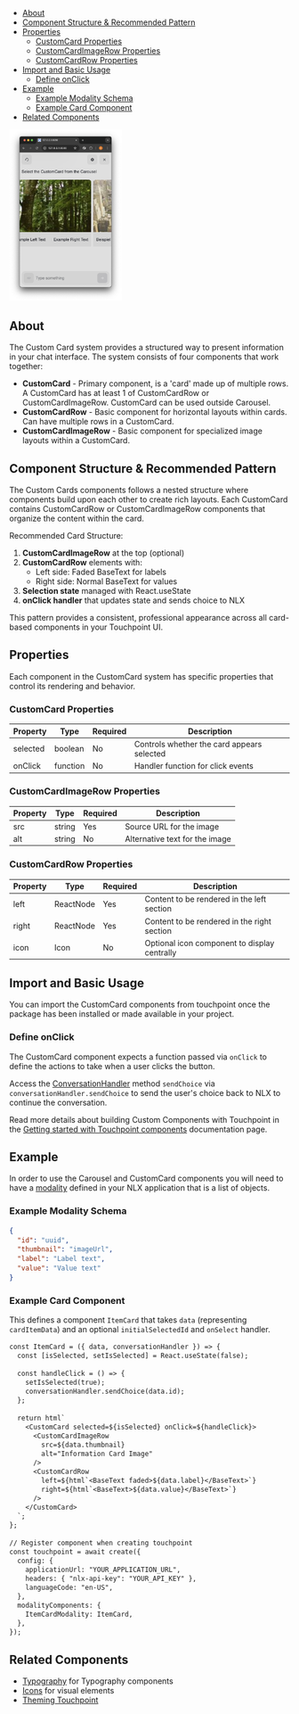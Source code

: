 - [About](#about)
- [Component Structure \& Recommended Pattern](#component-structure--recommended-pattern)
- [Properties](#properties)
  - [CustomCard Properties](#customcard-properties)
  - [CustomCardImageRow Properties](#customcardimagerow-properties)
  - [CustomCardRow Properties](#customcardrow-properties)
- [Import and Basic Usage](#import-and-basic-usage)
  - [Define onClick](#define-onclick)
- [Example](#example)
  - [Example Modality Schema](#example-modality-schema)
  - [Example Card Component](#example-card-component)
- [Related Components](#related-components)

<img src="/images/Touchpoint-Carousel.png" alt="Carousel Rendered Example" style="max-width: 40%;">

## About

The Custom Card system provides a structured way to present information in your chat interface. The system consists of four components that work together:

- **CustomCard** - Primary component, is a 'card' made up of multiple rows. A CustomCard has at least 1 of CustomCardRow or CustomCardImageRow. CustomCard can be used outside Carousel.
- **CustomCardRow** - Basic component for horizontal layouts within cards. Can have multiple rows in a CustomCard.
- **CustomCardImageRow** - Basic component for specialized image layouts within a CustomCard.

## Component Structure & Recommended Pattern

The Custom Cards components follows a nested structure where components build upon each other to create rich layouts. Each CustomCard contains CustomCardRow or CustomCardImageRow components that organize the content within the card.

Recommended Card Structure:

1. **CustomCardImageRow** at the top (optional)
2. **CustomCardRow** elements with:
   - Left side: Faded BaseText for labels
   - Right side: Normal BaseText for values
3. **Selection state** managed with React.useState
4. **onClick handler** that updates state and sends choice to NLX

This pattern provides a consistent, professional appearance across all card-based components in your Touchpoint UI.

## Properties

Each component in the CustomCard system has specific properties that control its rendering and behavior.

### CustomCard Properties

| Property | Type     | Required | Description                                |
| -------- | -------- | -------- | ------------------------------------------ |
| selected | boolean  | No       | Controls whether the card appears selected |
| onClick  | function | No       | Handler function for click events          |

### CustomCardImageRow Properties

| Property | Type   | Required | Description                    |
| -------- | ------ | -------- | ------------------------------ |
| src      | string | Yes      | Source URL for the image       |
| alt      | string | No       | Alternative text for the image |

### CustomCardRow Properties

| Property | Type      | Required | Description                                  |
| -------- | --------- | -------- | -------------------------------------------- |
| left     | ReactNode | Yes      | Content to be rendered in the left section   |
| right    | ReactNode | Yes      | Content to be rendered in the right section  |
| icon     | Icon      | No       | Optional icon component to display centrally |

## Import and Basic Usage

You can import the CustomCard components from touchpoint once the package has been installed or made available in your project.

### Define onClick

The CustomCard component expects a function passed via `onClick` to define the actions to take when a user clicks the button.

Access the [ConversationHandler](/headless-api-reference#interface-conversationhandler) method `sendChoice` via `conversationHandler.sendChoice` to send the user's choice back to NLX to continue the conversation.

Read more details about building Custom Components with Touchpoint in the [Getting started with Touchpoint components](/guide-building-custom-components) documentation page.

## Example

In order to use the Carousel and CustomCard components you will need to have a [modality](https://docs.studio.nlx.ai/1-build/resources/modalities) defined in your NLX application that is a list of objects.

### Example Modality Schema

```json
{
  "id": "uuid",
  "thumbnail": "imageUrl",
  "label": "Label text",
  "value": "Value text"
}
```

### Example Card Component

This defines a component `ItemCard` that takes `data` (representing `cardItemData`) and an optional `initialSelectedId` and `onSelect` handler.

```touchpointui
const ItemCard = ({ data, conversationHandler }) => {
  const [isSelected, setIsSelected] = React.useState(false);

  const handleClick = () => {
    setIsSelected(true);
    conversationHandler.sendChoice(data.id);
  };

  return html`
    <CustomCard selected=${isSelected} onClick=${handleClick}>
      <CustomCardImageRow
        src=${data.thumbnail}
        alt="Information Card Image"
      />
      <CustomCardRow
        left=${html`<BaseText faded>${data.label}</BaseText>`}
        right=${html`<BaseText>${data.value}</BaseText>`}
      />
    </CustomCard>
  `;
};

// Register component when creating touchpoint
const touchpoint = await create({
  config: {
    applicationUrl: "YOUR_APPLICATION_URL",
    headers: { "nlx-api-key": "YOUR_API_KEY" },
    languageCode: "en-US",
  },
  modalityComponents: {
    ItemCardModality: ItemCard,
  },
});
```

## Related Components

- [Typography](/touchpoint-Typography) for Typography components
- [Icons](/touchpoint-Icons) for visual elements
- [Theming Touchpoint](/touchpoint-ui-theming)
